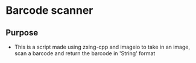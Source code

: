 # Barcode scanner

## Purpose

- This is a script made using zxing-cpp and imageio to take in an image, scan a barcode and return the barcode in 'String' format 
